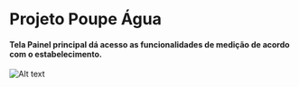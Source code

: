 # Projeto Poupe Água


#### Tela Painel principal dá acesso as funcionalidades de medição de acordo com o estabelecimento.
![Alt text](https://i.imgur.com/LPRt0kZ.png "Optional title")
